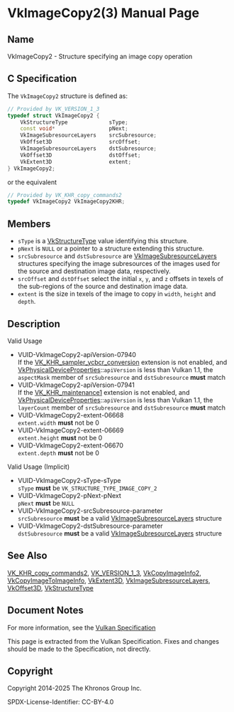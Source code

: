 # VkImageCopy2(3) Manual Page

## Name

VkImageCopy2 - Structure specifying an image copy operation



## [](#_c_specification)C Specification

The `VkImageCopy2` structure is defined as:

```c++
// Provided by VK_VERSION_1_3
typedef struct VkImageCopy2 {
    VkStructureType             sType;
    const void*                 pNext;
    VkImageSubresourceLayers    srcSubresource;
    VkOffset3D                  srcOffset;
    VkImageSubresourceLayers    dstSubresource;
    VkOffset3D                  dstOffset;
    VkExtent3D                  extent;
} VkImageCopy2;
```

or the equivalent

```c++
// Provided by VK_KHR_copy_commands2
typedef VkImageCopy2 VkImageCopy2KHR;
```

## [](#_members)Members

- `sType` is a [VkStructureType](https://registry.khronos.org/vulkan/specs/latest/man/html/VkStructureType.html) value identifying this structure.
- `pNext` is `NULL` or a pointer to a structure extending this structure.
- `srcSubresource` and `dstSubresource` are [VkImageSubresourceLayers](https://registry.khronos.org/vulkan/specs/latest/man/html/VkImageSubresourceLayers.html) structures specifying the image subresources of the images used for the source and destination image data, respectively.
- `srcOffset` and `dstOffset` select the initial `x`, `y`, and `z` offsets in texels of the sub-regions of the source and destination image data.
- `extent` is the size in texels of the image to copy in `width`, `height` and `depth`.

## [](#_description)Description

Valid Usage

- [](#VUID-VkImageCopy2-apiVersion-07940)VUID-VkImageCopy2-apiVersion-07940  
  If the [VK\_KHR\_sampler\_ycbcr\_conversion](https://registry.khronos.org/vulkan/specs/latest/man/html/VK_KHR_sampler_ycbcr_conversion.html) extension is not enabled, and [VkPhysicalDeviceProperties](https://registry.khronos.org/vulkan/specs/latest/man/html/VkPhysicalDeviceProperties.html)::`apiVersion` is less than Vulkan 1.1, the `aspectMask` member of `srcSubresource` and `dstSubresource` **must** match
- [](#VUID-VkImageCopy2-apiVersion-07941)VUID-VkImageCopy2-apiVersion-07941  
  If the [VK\_KHR\_maintenance1](https://registry.khronos.org/vulkan/specs/latest/man/html/VK_KHR_maintenance1.html) extension is not enabled, and [VkPhysicalDeviceProperties](https://registry.khronos.org/vulkan/specs/latest/man/html/VkPhysicalDeviceProperties.html)::`apiVersion` is less than Vulkan 1.1, the `layerCount` member of `srcSubresource` and `dstSubresource` **must** match
- [](#VUID-VkImageCopy2-extent-06668)VUID-VkImageCopy2-extent-06668  
  `extent.width` **must** not be 0
- [](#VUID-VkImageCopy2-extent-06669)VUID-VkImageCopy2-extent-06669  
  `extent.height` **must** not be 0
- [](#VUID-VkImageCopy2-extent-06670)VUID-VkImageCopy2-extent-06670  
  `extent.depth` **must** not be 0

Valid Usage (Implicit)

- [](#VUID-VkImageCopy2-sType-sType)VUID-VkImageCopy2-sType-sType  
  `sType` **must** be `VK_STRUCTURE_TYPE_IMAGE_COPY_2`
- [](#VUID-VkImageCopy2-pNext-pNext)VUID-VkImageCopy2-pNext-pNext  
  `pNext` **must** be `NULL`
- [](#VUID-VkImageCopy2-srcSubresource-parameter)VUID-VkImageCopy2-srcSubresource-parameter  
  `srcSubresource` **must** be a valid [VkImageSubresourceLayers](https://registry.khronos.org/vulkan/specs/latest/man/html/VkImageSubresourceLayers.html) structure
- [](#VUID-VkImageCopy2-dstSubresource-parameter)VUID-VkImageCopy2-dstSubresource-parameter  
  `dstSubresource` **must** be a valid [VkImageSubresourceLayers](https://registry.khronos.org/vulkan/specs/latest/man/html/VkImageSubresourceLayers.html) structure

## [](#_see_also)See Also

[VK\_KHR\_copy\_commands2](https://registry.khronos.org/vulkan/specs/latest/man/html/VK_KHR_copy_commands2.html), [VK\_VERSION\_1\_3](https://registry.khronos.org/vulkan/specs/latest/man/html/VK_VERSION_1_3.html), [VkCopyImageInfo2](https://registry.khronos.org/vulkan/specs/latest/man/html/VkCopyImageInfo2.html), [VkCopyImageToImageInfo](https://registry.khronos.org/vulkan/specs/latest/man/html/VkCopyImageToImageInfo.html), [VkExtent3D](https://registry.khronos.org/vulkan/specs/latest/man/html/VkExtent3D.html), [VkImageSubresourceLayers](https://registry.khronos.org/vulkan/specs/latest/man/html/VkImageSubresourceLayers.html), [VkOffset3D](https://registry.khronos.org/vulkan/specs/latest/man/html/VkOffset3D.html), [VkStructureType](https://registry.khronos.org/vulkan/specs/latest/man/html/VkStructureType.html)

## [](#_document_notes)Document Notes

For more information, see the [Vulkan Specification](https://registry.khronos.org/vulkan/specs/latest/html/vkspec.html#VkImageCopy2)

This page is extracted from the Vulkan Specification. Fixes and changes should be made to the Specification, not directly.

## [](#_copyright)Copyright

Copyright 2014-2025 The Khronos Group Inc.

SPDX-License-Identifier: CC-BY-4.0
